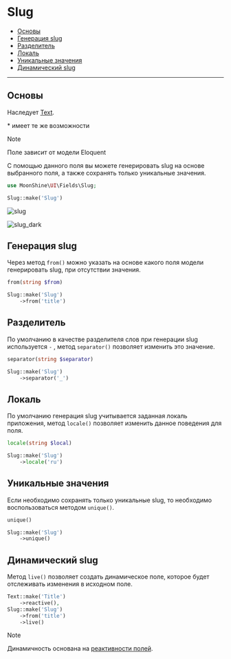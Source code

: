 # Slug

- [Основы](#basics)
- [Генерация slug](#from)
- [Разделитель](#separator)
- [Локаль](#locale)
- [Уникальные значения](#unique)
- [Динамический slug](#live)

---

<a name="basics"></a>
## Основы

Наследует [Text](/docs/{{version}}/fields/text).

\* имеет те же возможности

> [!NOTE]
> Поле зависит от модели Eloquent

С помощью данного поля вы можете генерировать slug на основе выбранного поля, а также сохранять только уникальные значения.

```php
use MoonShine\UI\Fields\Slug;

Slug::make('Slug')
```

![slug](https://moonshine-laravel.com/screenshots/slug.png)

![slug_dark](https://moonshine-laravel.com/screenshots/slug_dark.png)


<a name="from"></a>
## Генерация slug

Через метод `from()` можно указать на основе какого поля модели генерировать slug, при отсутствии значения.

```php
from(string $from)
```

```php
Slug::make('Slug')
    ->from('title')
```

<a name="separator"></a>
## Разделитель

По умолчанию в качестве разделителя слов при генерации slug используется `-` , метод `separator()` позволяет изменить это значение.

```php
separator(string $separator)
```

```php
Slug::make('Slug')
    ->separator('_')
```

<a name="locale"></a>
## Локаль

По умолчанию генерация slug учитывается заданная локаль приложения, метод `locale()` позволяет изменить данное поведения для поля.

```php
locale(string $local)
```

```php
Slug::make('Slug')
    ->locale('ru')
```


<a name="unique"></a>
## Уникальные значения

Если необходимо сохранять только уникальные slug, то необходимо воспользоваться методом `unique()`.

```php
unique()
```

```php
Slug::make('Slug')
    ->unique()
```

<a name="live"></a>
## Динамический slug

Метод `live()` позволяет создать динамическое поле, которое будет отслеживать изменения в исходном поле.

```php
Text::make('Title')
    ->reactive(),
Slug::make('Slug')
    ->from('title')
    ->live()
```

> [!NOTE]
> Динамичность основана на [реактивности полей](/docs/{{version}}/fields/basic-methods.md#reactive).
